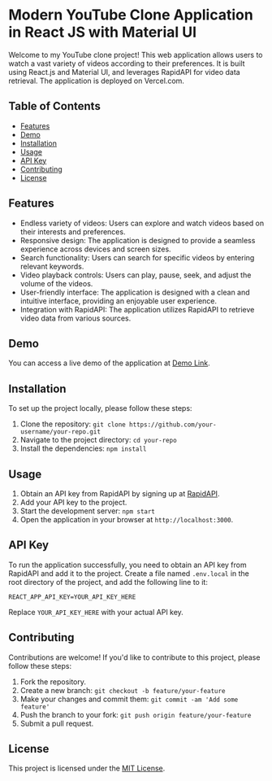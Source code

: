 # Modern YouTube Clone Application in React JS with Material UI 
 
Welcome to my YouTube clone project! This web application allows users to watch a vast variety of videos according to their preferences. It is built using React.js and Material UI, and leverages RapidAPI for video data retrieval. The application is deployed on Vercel.com.

## Table of Contents

- [Features](#features)
- [Demo](#demo)
- [Installation](#installation)
- [Usage](#usage)
- [API Key](#api-key)
- [Contributing](#contributing)
- [License](#license)

## Features

- Endless variety of videos: Users can explore and watch videos based on their interests and preferences.
- Responsive design: The application is designed to provide a seamless experience across devices and screen sizes.
- Search functionality: Users can search for specific videos by entering relevant keywords.
- Video playback controls: Users can play, pause, seek, and adjust the volume of the videos.
- User-friendly interface: The application is designed with a clean and intuitive interface, providing an enjoyable user experience.
- Integration with RapidAPI: The application utilizes RapidAPI to retrieve video data from various sources.

## Demo

You can access a live demo of the application at [Demo Link](https://your-demo-link.com).

## Installation

To set up the project locally, please follow these steps:

1. Clone the repository: `git clone https://github.com/your-username/your-repo.git`
2. Navigate to the project directory: `cd your-repo`
3. Install the dependencies: `npm install`

## Usage

1. Obtain an API key from RapidAPI by signing up at [RapidAPI](https://rapidapi.com/).
2. Add your API key to the project.
3. Start the development server: `npm start`
4. Open the application in your browser at `http://localhost:3000`.

## API Key

To run the application successfully, you need to obtain an API key from RapidAPI and add it to the project. Create a file named `.env.local` in the root directory of the project, and add the following line to it:

```
REACT_APP_API_KEY=YOUR_API_KEY_HERE
```

Replace `YOUR_API_KEY_HERE` with your actual API key.

## Contributing

Contributions are welcome! If you'd like to contribute to this project, please follow these steps:

1. Fork the repository.
2. Create a new branch: `git checkout -b feature/your-feature`
3. Make your changes and commit them: `git commit -am 'Add some feature'`
4. Push the branch to your fork: `git push origin feature/your-feature`
5. Submit a pull request.

## License

This project is licensed under the [MIT License](LICENSE).
